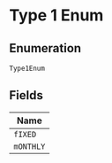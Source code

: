 
# Type 1 Enum

## Enumeration

`Type1Enum`

## Fields

| Name |
|  --- |
| `fIXED` |
| `mONTHLY` |

